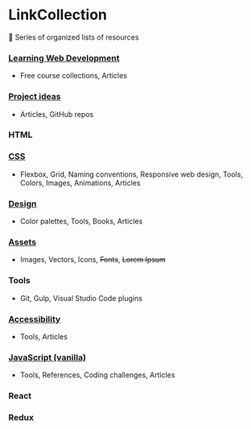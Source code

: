 # LinkCollection
🔗 Series of organized lists of resources

### [Learning Web Development](https://github.com/jpacsai/LinkCollection/blob/master/Collections/learning.md)
- Free course collections, Articles

### [Project ideas](https://github.com/jpacsai/LinkCollection/blob/master/Collections/projects.md)
- Articles, GitHub repos

### HTML

### [CSS](https://github.com/jpacsai/LinkCollection/blob/master/Collections/css.md)
- Flexbox, Grid, Naming conventions, Responsive web design, Tools, Colors, Images, Animations, Articles

### [Design](https://github.com/jpacsai/LinkCollection/blob/master/Collections/design.md)
- Color palettes, Tools, Books, Articles

### [Assets](https://github.com/jpacsai/LinkCollection/blob/master/Collections/assets.md)
- Images, Vectors, Icons, ~~Fonts~~, ~~Lorem Ipsum~~

### Tools
- Git, Gulp, Visual Studio Code plugins

### [Accessibility](https://github.com/jpacsai/LinkCollection/blob/master/Collections/a11y.md)
- Tools, Articles

### [JavaScript (vanilla)](https://github.com/jpacsai/LinkCollection/blob/master/Collections/vanillaJS.md)
- Tools, References, Coding challenges, Articles

### React

### Redux
